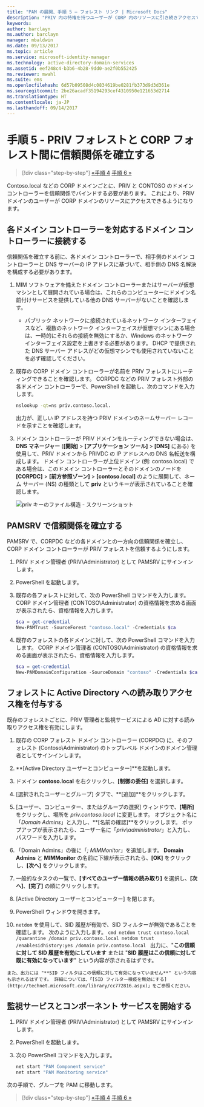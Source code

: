 ```yaml
---
title: "PAM の展開、手順 5 – フォレスト リンク | Microsoft Docs"
description: "PRIV 内の特権を持つユーザーが CORP 内のリソースに引き続きアクセスできるように、PRIV フォレストと CORP フォレストとの間に信頼関係を確立します。"
keywords: 
author: barclayn
ms.author: barclayn
manager: mbaldwin
ms.date: 09/13/2017
ms.topic: article
ms.service: microsoft-identity-manager
ms.technology: active-directory-domain-services
ms.assetid: eef248c4-b3b6-4b28-9dd0-ae2f0b552425
ms.reviewer: mwahl
ms.suite: ems
ms.openlocfilehash: 6d57b09508d4c0834619be0281fb373d9d3d361e
ms.sourcegitcommit: 2be26acadf35194293cef4310950e121653d2714
ms.translationtype: HT
ms.contentlocale: ja-JP
ms.lasthandoff: 09/14/2017
---
```

# <a name="step-5--establish-trust-between-priv-and-corp-forests"></a>手順 5 - PRIV フォレストと CORP フォレスト間に信頼関係を確立する

>[!div class="step-by-step"]
[«手順 4](step-4-install-mim-components-on-pam-server.md)
[手順 6 »](step-6-transition-group-to-pam.md)

Contoso.local などの CORP ドメインごとに、PRIV と CONTOSO のドメイン コントローラーを信頼関係でバインドする必要があります。 これにより、PRIV ドメインのユーザーが CORP ドメインのリソースにアクセスできるようになります。

## <a name="connect-each-domain-controller-to-its-counterpart"></a>各ドメイン コントローラーを対応するドメイン コントローラーに接続する

信頼関係を確立する前に、各ドメイン コントローラーで、相手側のドメイン コントローラーと DNS サーバーの IP アドレスに基づいて、相手側の DNS 名解決を構成する必要があります。

1.  MIM ソフトウェアを備えたドメイン コントローラーまたはサーバーが仮想マシンとして展開されている場合は、これらのコンピューターにドメイン名前付けサービスを提供している他の DNS サーバーがないことを確認します。
    - パブリック ネットワークに接続されているネットワーク インターフェイスなど、複数のネットワーク インターフェイスが仮想マシンにある場合は、一時的にそれらの接続を無効にするか、Windows のネットワーク インターフェイス設定を上書きする必要があります。 DHCP で提供された DNS サーバー アドレスがどの仮想マシンでも使用されていないことを必ず確認してください。

2.  既存の CORP ドメイン コントローラーが名前を PRIV フォレストにルーティングできることを確認します。 CORPDC などの PRIV フォレスト外部の各ドメイン コントローラーで、PowerShell を起動し、次のコマンドを入力します。

    ```cmd
    nslookup -qt=ns priv.contoso.local.
    ```
    出力が、正しい IP アドレスを持つ PRIV ドメインのネームサーバー レコードを示すことを確認します。

3.  ドメイン コントローラーが PRIV ドメインをルーティングできない場合は、**DNS マネージャー** (**[開始]** > **[アプリケーション ツール]** > **[DNS]** にある) を使用して、PRIV ドメインから PRIVDC の IP アドレスへの DNS 名転送を構成します。 ドメイン コントローラーが上位ドメイン (例: contoso.local) である場合は、このドメイン コントローラーとそのドメインのノードを **[CORPDC]** > **[前方参照ゾーン]** > **[contoso.local]** のように展開して、ネーム サーバー (NS) の種類として **priv** というキーが表示されていることを確認します。

    ![priv キーのファイル構造 - スクリーンショット](./media/PAM_GS_DNS_Manager.png)

## <a name="establish-trust-on-pamsrv"></a>PAMSRV で信頼関係を確立する

PAMSRV で、CORPDC などの各ドメインとの一方向の信頼関係を確立し、CORP ドメイン コントローラーが PRIV フォレストを信頼するようにします。

1. PRIV ドメイン管理者 (PRIV\Administrator) として PAMSRV にサインインします。

2.  PowerShell を起動します。

3.  既存の各フォレストに対して、次の PowerShell コマンドを入力します。 CORP ドメイン管理者 (CONTOSO\Administrator) の資格情報を求める画面が表示されたら、資格情報を入力します。

    ```PowerShell
    $ca = get-credential
    New-PAMTrust -SourceForest "contoso.local" -Credentials $ca
    ```

4.  既存のフォレストの各ドメインに対して、次の PowerShell コマンドを入力します。 CORP ドメイン管理者 (CONTOSO\Administrator) の資格情報を求める画面が表示されたら、資格情報を入力します。

    ```PowerShell
    $ca = get-credential
    New-PAMDomainConfiguration -SourceDomain "contoso" -Credentials $ca
    ```

## <a name="give-forests-read-access-to-active-directory"></a>フォレストに Active Directory への読み取りアクセス権を付与する

既存のフォレストごとに、PRIV 管理者と監視サービスによる AD に対する読み取りアクセス権を有効にします。

1.  既存の CORP フォレスト ドメイン コントローラー (CORPDC) に、そのフォレスト (Contoso\Administrator) のトップレベル ドメインのドメイン管理者としてサインインします。  
2.  **[Active Directory ユーザーとコンピューター]**を起動します。  
3.  ドメイン **contoso.local** を右クリックし、**[制御の委任]** を選択します。  
4.  [選択されたユーザーとグループ] タブで、**[追加]**をクリックします。  
5.  [ユーザー、コンピューター、またはグループの選択] ウィンドウで、**[場所]** をクリックし、場所を *priv.contoso.local* に変更します。  オブジェクト名に「*Domain Admins*」と入力し、**[名前の確認]**をクリックします。 ポップアップが表示されたら、ユーザー名に「*priv\administrator*」と入力し、パスワードを入力します。  
6.  「Domain Admins」の後に「*; MIMMonitor*」を追加します。 **Domain Admins** と **MIMMonitor** の名前に下線が表示されたら、**[OK]** をクリックし、**[次へ]** をクリックします。  
7.  一般的なタスクの一覧で、**[すべてのユーザー情報の読み取り]** を選択し、**[次へ]**、**[完了]** の順にクリックします。  
8.  [Active Directory ユーザーとコンピューター] を閉じます。

9.  PowerShell ウィンドウを開きます。
10.  `netdom` を使用して、SID 履歴が有効で、SID フィルターが無効であることを確認します。 次のように入力します。
    ```cmd
    netdom trust contoso.local /quarantine /domain priv.contoso.local
    netdom trust /enablesidhistory:yes /domain priv.contoso.local
    ```
    出力に、"**この信頼に対して SID 履歴を有効にしています** または "**SID 履歴はこの信頼に対して既に有効になっています**" という内容が示されるはずです。

    また、出力には "**SID フィルタはこの信頼に対して有効になっていません**" という内容も示されるはずです。 詳細については、「[SID フィルター検疫を無効にする](http://technet.microsoft.com/library/cc772816.aspx)」をご参照ください。

## <a name="start-the-monitoring-and-component-services"></a>監視サービスとコンポーネント サービスを開始する

1.  PRIV ドメイン管理者 (PRIV\Administrator) として PAMSRV にサインインします。

2.  PowerShell を起動します。

3.  次の PowerShell コマンドを入力します。

    ```cmd
    net start "PAM Component service"
    net start "PAM Monitoring service"
    ```

次の手順で、グループを PAM に移動します。

>[!div class="step-by-step"]
[«手順 4](step-4-install-mim-components-on-pam-server.md)
[手順 6 »](step-6-transition-group-to-pam.md)
